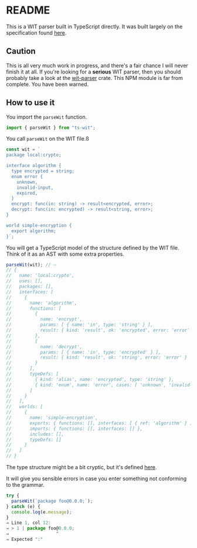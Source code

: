 <!--
  -- This file is auto-generated from README.js.md. Changes should be made there.
  -->

# README

This is a WIT parser built in TypeScript directly. It was built largely on the
specification found
[here](https://github.com/WebAssembly/component-model/blob/main/design/mvp/WIT.md).

## Caution

This is all very much work in progress, and there's a fair chance I will never
finish it at all. If you're looking for a **serious** WIT parser, then you should
probably take a look at the [wit-parser](https://crates.io/crates/wit-parser)
crate. This NPM module is far from complete. You have been warned.

## How to use it

You import the `parseWit` function.

```javascript
import { parseWit } from "ts-wit";
```

You call `parseWit` on the WIT file.ß

```javascript
const wit = `
package local:crypto;

interface algorithm {
  type encrypted = string;
  enum error {
    unknown,
    invalid-input,
    expired,
  }
  encrypt: func(in: string) -> result<encrypted, error>;
  decrypt: func(in: encrypted) -> result<string, error>;
}

world simple-encryption {
  export algorithm;
}`;
```

You will get a TypeScript model of the structure defined by the WIT file. Think
of it as an AST with some extra properties.

```javascript
parseWit(wit); // ⇨
// {
//   name: 'local:crypto',
//   uses: [],
//   packages: [],
//   interfaces: [
//     {
//       name: 'algorithm',
//       functions: [
//         {
//           name: 'encrypt',
//           params: [ { name: 'in', type: 'string' } ],
//           result: { kind: 'result', ok: 'encrypted', error: 'error' }
//         },
//         {
//           name: 'decrypt',
//           params: [ { name: 'in', type: 'encrypted' } ],
//           result: { kind: 'result', ok: 'string', error: 'error' }
//         }
//       ],
//       typeDefs: [
//         { kind: 'alias', name: 'encrypted', type: 'string' },
//         { kind: 'enum', name: 'error', cases: [ 'unknown', 'invalid-input', 'expired' ] }
//       ]
//     }
//   ],
//   worlds: [
//     {
//       name: 'simple-encryption',
//       exports: { functions: [], interfaces: [ { ref: 'algorithm' } ] },
//       imports: { functions: [], interfaces: [] },
//       includes: [],
//       typeDefs: []
//     }
//   ]
// }
```

The type structure might be a bit cryptic, but it's defined [here](src/ast.ts).

It will give you sensible errors in case you enter something not conforming to
the grammar.

```javascript
try {
  parseWit(`package foo@0.0.0;`);
} catch (e) {
  console.log(e.message);
}
⇒ Line 1, col 12:
⇒ > 1 | package foo@0.0.0;
⇒                  ^
⇒ Expected ":"
```
